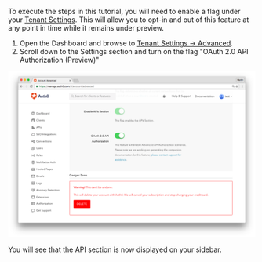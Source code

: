 To execute the steps in this tutorial, you will need to enable a flag under your [Tenant Settings](${manage_url}/#/tenant/advanced). This will allow you to opt-in and out of this feature at any point in time while it remains under preview.

1. Open the Dashboard and browse to [Tenant Settings -> Advanced](${manage_url}/#/tenant/advanced).
2. Scroll down to the Settings section and turn on the flag "OAuth 2.0 API Authorization (Preview)"

  ![](/media/articles/api-auth/account-settings.png)

You will see that the API section is now displayed on your sidebar.